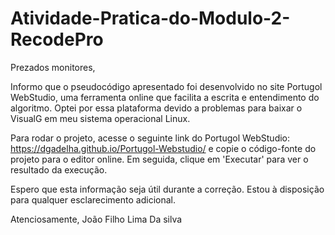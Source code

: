 # Atividade-Pratica-do-Modulo-2-RecodePro

Prezados monitores,

Informo que o pseudocódigo apresentado foi desenvolvido no site Portugol WebStudio, uma ferramenta online que facilita a escrita e entendimento do algoritmo. Optei por essa plataforma devido a problemas para baixar o VisualG em meu sistema operacional Linux.

Para rodar o projeto, acesse o seguinte link do Portugol WebStudio: https://dgadelha.github.io/Portugol-Webstudio/ e copie o código-fonte do projeto para o editor online. Em seguida, clique em 'Executar' para ver o resultado da execução.

Espero que esta informação seja útil durante a correção. Estou à disposição para qualquer esclarecimento adicional.

Atenciosamente,
João Filho Lima Da silva
